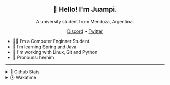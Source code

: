 <h2 align="center">👋 Hello! I'm Juampi.</h2>
<p align="center">
  A university student from Mendoza, Argentina.
</p>
<p align="center">
  <a href="https://discord.gg/PBA2H2qvkU">Discord</a> •
  <a href="https://twitter.com/juampigarcia20">Twitter</a>
</p>

<p>
    <ul>
      <li> 👨‍🎓 I’m a Computer Enginner Student </li>
      <li> 🌱 I’m learning Spring and Java </li>
      <li> 🔨 I'm working with Linux, Git and Python </li>
      <li> 👦 Pronouns: he/him </li>
    </ul>
</p>

<hr>

<details>
  <summary> 📌 Github Stats </summary> </br>
  <p align="center">  
    <img src="https://github-readme-stats.vercel.app/api?username=juampi20&show_icons=true&count_private=true&theme=darcula&hide_border=true&hide=issues,contribs&bg_color=00000000">
    <img src ="https://github-readme-stats.vercel.app/api/top-langs/?username=juampi20&layout=compact&hide_border=true&theme=darcula&bg_color=00000000&langs_count=6&hide=jupyter%20notebook,tex,css,php">
    <img src ="https://github-readme-streak-stats.herokuapp.com?user=juampi20&theme=darcula&hide_border=true&background=FFFFFF00">
  </p>
</details>

<details>
  <summary> 🕑️ Wakatime </summary> </br>
  <p>
    <img src="https://github-readme-stats.vercel.app/api/wakatime?username=chester20&theme=darcula&hide_border=true&bg_color=00000000">
  </p>
</details>
